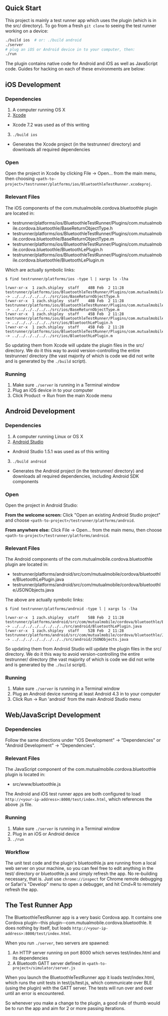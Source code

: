 Quick Start
-----------

This project is mainly a test runner app which uses the plugin (which is in the
src/ directory). To go from a fresh `git clone` to seeing the test runner
working on a device:

```sh
./build ios  # or: ./build android
./server
# plug an iOS or Android device in to your computer, then:
./run
```

The plugin contains native code for Android and iOS as well as JavaScript code.
Guides for hacking on each of these environments are below:


iOS Development
---------------

### Dependencies

1. A computer running OS X
2. [Xcode](https://developer.apple.com/xcode/download/)
  - Xcode 7.2 was used as of this writing
3. `./build ios`
  - Generates the Xcode project (in the testrunner/ directory) and downloads
    all required dependencies

### Open

Open the project in Xcode by clicking File -> Open... from the main menu, then
choosing
`<path-to-project>/testrunner/platforms/ios/BluetoothleTestRunner.xcodeproj`.

### Relevant Files

The iOS components of the com.mutualmobile.cordova.bluetoothle plugin are
located in:

- testrunner/platforms/ios/BluetoothleTestRunner/Plugins/com.mutualmobile.cordova.bluetoothle/BaseReturnObjectType.h
- testrunner/platforms/ios/BluetoothleTestRunner/Plugins/com.mutualmobile.cordova.bluetoothle/BaseReturnObjectType.m
- testrunner/platforms/ios/BluetoothleTestRunner/Plugins/com.mutualmobile.cordova.bluetoothle/BluetoothLePlugin.h
- testrunner/platforms/ios/BluetoothleTestRunner/Plugins/com.mutualmobile.cordova.bluetoothle/BluetoothLePlugin.m

Which are actually symbolic links:

```
$ find testrunner/platforms/ios -type l | xargs ls -lha

lrwxr-xr-x  1 zach.shipley  staff    48B Feb  2 11:28 testrunner/platforms/ios/BluetoothleTestRunner/Plugins/com.mutualmobile.cordova.bluetoothle/BaseReturnObjectType.h -> ../../../../../../src/ios/BaseReturnObjectType.h
lrwxr-xr-x  1 zach.shipley  staff    48B Feb  2 11:28 testrunner/platforms/ios/BluetoothleTestRunner/Plugins/com.mutualmobile.cordova.bluetoothle/BaseReturnObjectType.m -> ../../../../../../src/ios/BaseReturnObjectType.m
lrwxr-xr-x  1 zach.shipley  staff    45B Feb  2 11:28 testrunner/platforms/ios/BluetoothleTestRunner/Plugins/com.mutualmobile.cordova.bluetoothle/BluetoothLePlugin.h -> ../../../../../../src/ios/BluetoothLePlugin.h
lrwxr-xr-x  1 zach.shipley  staff    45B Feb  2 11:28 testrunner/platforms/ios/BluetoothleTestRunner/Plugins/com.mutualmobile.cordova.bluetoothle/BluetoothLePlugin.m -> ../../../../../../src/ios/BluetoothLePlugin.m
```

So updating them from Xcode will update the plugin files in the src/ directory.
We do it this way to avoid version-controlling the entire testrunner/ directory
(the vast majority of which is code we did not write and is generated by the
`./build` script).

### Running

1. Make sure `./server` is running in a Terminal window
2. Plug an iOS device in to your computer
3. Click Product -> Run from the main Xcode menu


Android Development
-------------------

### Dependencies

1. A computer running Linux or OS X
2. [Android Studio](http://developer.android.com/sdk/index.html)
  - Android Studio 1.5.1 was used as of this writing
3. `./build android`
  - Generates the Android project (in the testrunner/ directory) and downloads
    all required dependencies, including Android SDK components

### Open

Open the project in Android Studio:

**From the welcome screen:** Click "Open an existing Android Studio project"
and choose `<path-to-project>/testrunner/platforms/android`.

**From anywhere else:** Click File -> Open... from the main menu, then choose
`<path-to-project>/testrunner/platforms/android`.

### Relevant Files

The Android components of the com.mutualmobile.cordova.bluetoothle plugin are
located in:

- testrunner/platforms/android/src/com/mutualmobile/cordova/bluetoothle/BluetoothLePlugin.java
- testrunner/platforms/android/src/com/mutualmobile/cordova/bluetoothle/JSONObjects.java

The above are actually symbolic links:

```
$ find testrunner/platforms/android -type l | xargs ls -lha

lrwxr-xr-x  1 zach.shipley  staff    58B Feb  2 11:28 testrunner/platforms/android/src/com/mutualmobile/cordova/bluetoothle/BluetoothLePlugin.java -> ../../../../../../../../src/android/BluetoothLePlugin.java
lrwxr-xr-x  1 zach.shipley  staff    52B Feb  2 11:28 testrunner/platforms/android/src/com/mutualmobile/cordova/bluetoothle/JSONObjects.java -> ../../../../../../../../src/android/JSONObjects.java
```

So updating them from Android Studio will update the plugin files in the src/
directory. We do it this way to avoid version-controlling the entire
testrunner/ directory (the vast majority of which is code we did not write and
is generated by the `./build` script).

### Running

1. Make sure `./server` is running in a Terminal window
2. Plug an Android device running at least Android 4.3 in to your computer
3. Click Run -> Run 'android' from the main Android Studio menu


Web/JavaScript Development
--------------------------

### Dependencies

Follow the same directions under "iOS Development" -> "Dependencies" or
"Android Development" -> "Dependencies".

### Relevant Files

The JavaScript component of the com.mutualmobile.cordova.bluetoothle plugin is
located in:

- src/www/bluetoothle.js

The Android and iOS test runner apps are both configured to load
`http://<your-ip-address>:8000/test/index.html`, which references the above .js
file.

### Running

1. Make sure `./server` is running in a Terminal window
2. Plug in an iOS or Android device
3. `./run`

### Workflow

The unit test code and the plugin's bluetoothle.js are running from a local web
server on your machine, so you can feel free to edit anything in the test/
directory or bluetoothle.js and simply refresh the app. No re-building
necessary, that is.  Just use `chrome://inspect` for Chrome remote debugging or
Safari's "Develop" menu to open a debugger, and hit Cmd+R to remotely refresh
the app.


The Test Runner App
-------------------

The BluetoothleTestRunner app is a very basic Cordova app. It contains one
Cordova plugin--this plugin--com.mutualmobile.cordova.bluetoothle. It does
nothing by itself, but loads `http://<your-ip-address>:8000/test/index.html`.

When you run `./server`, two servers are spawned:

1. An HTTP server running on port 8000 which serves test/index.html and its
   dependencies
2. A Bluetooth GATT server defined in `<path-to-project>/simulator/server.js`

When you launch the BluetoothleTestRunner app it loads test/index.html, which
runs the unit tests in test/js/test.js, which communicate over BLE (using the
plugin) with the GATT server. The tests will run over and over until an error
is encountered.

So whenever you make a change to the plugin, a good rule of thumb would be to
run the app and aim for 2 or more passing iterations.
